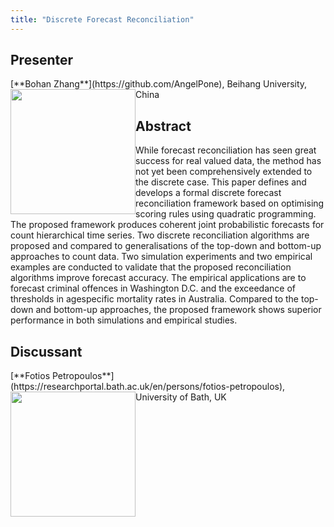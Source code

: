 ```yaml
---
title: "Discrete Forecast Reconciliation"
---
```


## Presenter

<div class = "figure">
[**Bohan Zhang**](https://github.com/AngelPone), Beihang University, China
<img src="/img/bohan.png"  width=200px height=200px style="float:left">
</div>

## Abstract

While forecast reconciliation has seen great success for real valued data, the method has not yet been comprehensively extended to the discrete case. This paper defines and develops a formal discrete forecast reconciliation framework based on optimising scoring rules using quadratic programming. The proposed framework produces coherent joint probabilistic forecasts for count hierarchical time series. Two discrete reconciliation algorithms are proposed and compared to generalisations of the top-down and bottom-up approaches to count data. Two simulation experiments and two empirical examples are conducted to validate that the proposed reconciliation algorithms improve forecast accuracy. The empirical applications are to forecast criminal offences in Washington D.C. and the exceedance of thresholds in agespecific mortality rates in Australia. Compared to the top-down and bottom-up approaches, the proposed framework shows superior performance in both simulations and empirical studies.

## Discussant

<div class = "figure">
[**Fotios Petropoulos**](https://researchportal.bath.ac.uk/en/persons/fotios-petropoulos), University of Bath, UK
<img src=/img/fotios.png  width=200px height=200px style="float:left">
</div>
